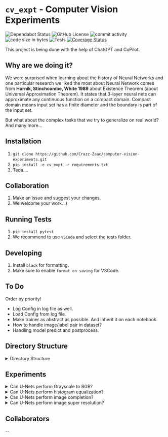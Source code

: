 # `cv_expt` - Computer Vision Experiments
![Dependabot Status](https://img.shields.io/badge/dependabot-active-brightgreen)
![GitHub License](https://img.shields.io/github/license/Crazz-Zaac/computer-vision-experiments)
![commit activity](https://img.shields.io/github/commit-activity/w/Crazz-Zaac/computer-vision-experiments)
![code size in bytes](https://img.shields.io/github/languages/code-size/Crazz-Zaac/computer-vision-experiments)
![Tests](https://github.com/Crazz-Zaac/computer-vision-experiments/actions/workflows/py_test.yml/badge.svg)
[![Coverage Status](https://coveralls.io/repos/github/Crazz-Zaac/computer-vision-experiments/badge.svg?branch=main)](https://coveralls.io/github/Crazz-Zaac/computer-vision-experiments?branch=main)





This project is being done with the help of ChatGPT and CoPilot.

## Why are we doing it?
We were surprised when learning about the history of Neural Networks and one particular research we liked the most about Neural Network comes from **Hornik, Stinchcombe, White 1989** about Existence Theorem (about Universal Approximation Theorem). It states that 3-layer neural nets can approximate any continuous function on a compact domain. Compact domain means input set has a finite diameter and the boundary is part of the input set.

But what about the complex tasks that we try to generalize on real world? And many more...


## Installation
1. `git clone https://github.com/Crazz-Zaac/computer-vision-experiments.git`
2. `pip install -e cv_expt -r requirements.txt`
3. Tada....

## Collaboration
1. Make an issue and suggest your changes.
2. We welcome your work. :)

## Running Tests
1. `pip install pytest`
2. We recommend to use `VSCode` and select the tests folder.

## Developing
1. Install `black` for formatting.
2. Make sure to enable `format on saving` for VSCode.

## To Do
Order by priority!
* Log Config in log file as well.
* Load Config from log file.
* Make trainer as abstract as possible. And inherit it on each notebook.
* How to handle image/label pair in dataset?
* Handling model predict and postprocess.

## Directory Structure
<details>
<summary> Directory Structure</summary>

```
|── data
│   └── # Directory for storing raw and processed datasets.
├── setup.py
│   └── # Setup script for installing dependencies and setting up the project.
├── cv_expt
│   ├── base
│   │   ├── defs
│   │   │   └── configs.py
│   │   │       # Configuration definitions for experiments.
│   │   ├── data
│   │   │   └── base_dataset.py
│   │   │       # Base class for dataset handling and preprocessing.
│   │   ├── trainer
│   │   │   └── base_trainer.py
│   │   │       # Base class for training routines and loops.
│   │   ├── logger
│   │   │   └── base_logger.py
│   │   │       # Base class for logging experiment results - and metrics.
│   │   └── models
│   │       └── base_model.py
│   │           ├── Implements training and inference modes.
│   │           └── Contains input/output processing logic for models.
│   ├── vis
│   │   └── visualization.py
│   │       # Visualization utilities for experiment results.
│   ├── logger
│   │   ├── local_logger.py
│   │   │   # Logger for saving logs locally.
│   │   └── wandb_logger.py
│   │       # Logger for integrating with Weights & Biases (WandB).
│   └── experiment
│       └── experiment.py
│           # Script to define and run experiments.
├── notebooks
│   ├── expt1_name.ipynb
│   │   # Jupyter notebook for Experiment 1.
│   └── expt2_name.ipynb
│       # Jupyter notebook for Experiment 2.
├── assets
│   └── # Directory for storing images and files used in the README or documentation.
├── models
│   └── # Directory to store model weight files for logging and evaluation.
├── outputs
│   ├── # Directory for storing local outputs, not committed to the repository.
│   └── results
│       ├── expt1
│       │   ├── logs
│       │   │   └── run_logs.logs
│       │   │       # Log files for tracking the progress and results of Experiment 1.
│       │   ├── epoch_0.png
│       │   │   # Sample output image from the first epoch of Experiment 1.
│       │   └── best_model.pth
│       │       # The best-performing model checkpoint from Experiment 1.

```
</details>


## Experiments

<details>
<summary>Can U-Nets perform Grayscale to RGB?</summary>

- Please follow [Experiment Notebook](notebooks/grayscale_to_rgb.ipynb) to reproduce results.
- **Why is it relevant?**
    - U-Nets are powerful in semantic segmentation and they are a form of Auto-encoders. Auto-encoders are foundational models for VAE and GANs and can still be good start for an experiment. 

- **What our experiment showed?**
    - MSE Loss: 
    ![](assets/gray_to_rgb/metrics_plot.png)
    - Validation result at Last Epoch:
    ![](assets/gray_to_rgb/14_0.png)
    - Test Result on unseen data.
    ![](assets/gray_to_rgb/test_images.png)
- **Conclusions**
    - It showed some fine results but not strong to say it actually worked.
    - Surprisingly test results were also not bad.

- **Future Works**
    - Train for longer period?
    - Use LaB colorspace instead of RGB?

</details>

<details>
<summary>Can U-Nets perform histogram equalization?</summary>

- **Why is it relevant?**
    - Histogram equalization can enhance the contrast of images, which might be useful for improving the quality of certain images or features.
- **What our experiment showed?**
    - MSE Loss: 
    ![](assets/hist_eq/metrics_plot.png)
    - Validation result at Last Epoch:
    ![](assets/hist_eq/90_2.png)
    - Test Result on unseen data.
    ![](assets/hist_eq/test_images.png)
    
- **Conclusions**
    - Looks like network's prediction is not impressive on test images because it's kind of added artifacts. 
- **Future Works**
    - Compare results with CLAHE.

</details>

<details>
<summary>Can U-Nets perform image completion?</summary>

- **Why is it relevant?**
    - Image completion, or inpainting, is used to fill in missing parts of images, which can be useful in various applications such as restoration or data augmentation.
- **What our experiment showed?**
    - MSE Loss: 
    ![](assets/img_comp/metrics_plot.png)
    - Validation result at Last Epoch:
    ![](assets/img_comp/999_2.png)
    - Test Result on unseen data.
    ![](assets/img_comp/test_images.png)
    
- **Conclusions**
    - This showed that it couldn't generate the missing part of the image, which is quite obvious. U-Net's architecture isn't designed to predict the missing pixels but only for classifying the existing ones. That is, it is best suited for any segementation task.

</details>

<details>
<summary>Can U-Nets perform image super resolution?</summary>

- **Why is it relevant?**
    - Image super resolution, simply refers to the method of enlarging image from the smaller size. We can train it on the semi-supervised manner by selcting an original image. Resize to smaller size and pass as an input then compare output with original image.
- **What our experiment showed?**
    - ![]()
    
- **Conclusions**
    - 
</details>

## Collaborators
--